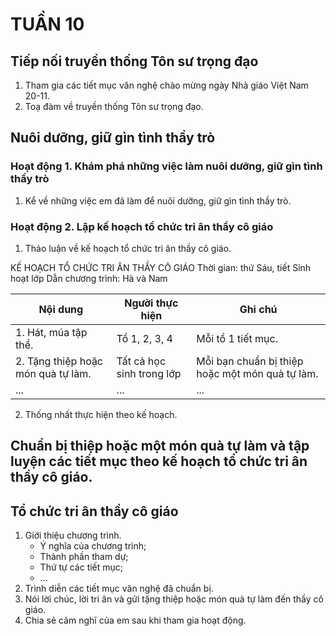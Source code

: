 # TUẦN 10

## Tiếp nối truyền thống Tôn sư trọng đạo
1. Tham gia các tiết mục văn nghệ chào mừng ngày Nhà giáo Việt Nam 20-11.
2. Toạ đàm về truyền thống Tôn sư trọng đạo.

## Nuôi dưỡng, giữ gìn tình thầy trò
### Hoạt động 1. Khám phá những việc làm nuôi dưỡng, giữ gìn tình thầy trò
1. Kể về những việc em đã làm để nuôi dưỡng, giữ gìn tình thầy trò.

### Hoạt động 2. Lập kế hoạch tổ chức tri ân thầy cô giáo
1. Thảo luận về kế hoạch tổ chức tri ân thầy cô giáo.

KẾ HOẠCH TỔ CHỨC TRI ÂN THẦY CÔ GIÁO
Thời gian: thứ Sáu, tiết Sinh hoạt lớp
Dẫn chương trình: Hà và Nam

| Nội dung | Người thực hiện | Ghi chú |
|---|---|---|
| 1. Hát, múa tập thể. | Tổ 1, 2, 3, 4 | Mỗi tổ 1 tiết mục. |
| 2. Tặng thiệp hoặc món quà tự làm. | Tất cả học sinh trong lớp | Mỗi bạn chuẩn bị thiệp hoặc một món quà tự làm. |
| ... | ... | ... |

2. Thống nhất thực hiện theo kế hoạch.

## Chuẩn bị thiệp hoặc một món quà tự làm và tập luyện các tiết mục theo kế hoạch tổ chức tri ân thầy cô giáo.

## Tổ chức tri ân thầy cô giáo
1. Giới thiệu chương trình.
    - Ý nghĩa của chương trình;
    - Thành phần tham dự;
    - Thứ tự các tiết mục;
    - ...
2. Trình diễn các tiết mục văn nghệ đã chuẩn bị.
3. Nói lời chúc, lời tri ân và gửi tặng thiệp hoặc món quà tự làm đến thầy cô giáo.
4. Chia sẻ cảm nghĩ của em sau khi tham gia hoạt động.
